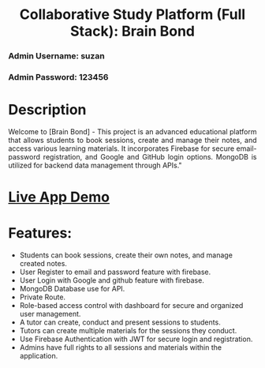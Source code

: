 <h1 align="center">Collaborative Study Platform (Full Stack): Brain Bond</h1>

<h3 align="justify">
    Admin Username: suzan
</h3>
<h3 align="justify">    
    Admin Password: 123456
</h3>


# Description
<p align="justify">
    Welcome to [Brain Bond] - This project is an advanced educational platform that allows students to book sessions, create and manage their notes, and access various learning materials. It incorporates Firebase for secure email-password registration, and Google and GitHub login options. MongoDB is utilized for backend data management through APIs."
</p>

# <a href="https://brainbond-e920d.web.app" target="_blank">Live App Demo</a>
 
# Features:
- Students can book sessions, create their own notes, and manage created notes.
- User Register to email and password feature with firebase.
- User Login with Google and github feature with firebase.
- MongoDB Database use for API.
- Private Route.
- Role-based access control with dashboard for secure and organized user management.
- A tutor can create, conduct and present sessions to students.
- Tutors can create multiple materials for the sessions they conduct.
- Use Firebase Authentication with JWT for secure login and registration.
- Admins have full rights to all sessions and materials within the application.
